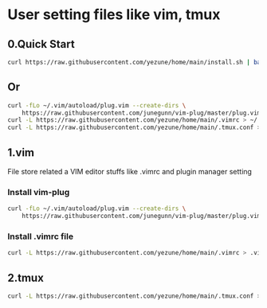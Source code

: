 # User setting files like vim, tmux
## 0.Quick Start
```sh
curl https://raw.githubusercontent.com/yezune/home/main/install.sh | bash
```
## Or
```sh
curl -fLo ~/.vim/autoload/plug.vim --create-dirs \
    https://raw.githubusercontent.com/junegunn/vim-plug/master/plug.vim  && \
curl -L https://raw.githubusercontent.com/yezune/home/main/.vimrc > ~/.vimrc  &&\
curl -L https://raw.githubusercontent.com/yezune/home/main/.tmux.conf > ~/.tmux.conf
```
## 1.vim
File store related a VIM editor  stuffs like  .vimrc  and plugin manager setting

### Install vim-plug

```sh
curl -fLo ~/.vim/autoload/plug.vim --create-dirs \
    https://raw.githubusercontent.com/junegunn/vim-plug/master/plug.vim
```

### Install .vimrc file

```sh
curl -L https://raw.githubusercontent.com/yezune/home/main/.vimrc > .vimrc
```

## 2.tmux

```sh
curl -L https://raw.githubusercontent.com/yezune/home/main/.tmux.conf > .tmux.conf
```
